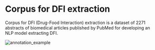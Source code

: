 # Corpus for DFI extraction

Corpus for DFI (Drug-Food Interaction) extraction is a dataset of 2271 abstracts of biomedical articles published by PubMed for developing an NLP model extracting DFI.

![annotation_example](./ccadd-snu/corpus-for-DFI-extraction/image/annotation_example.png)
